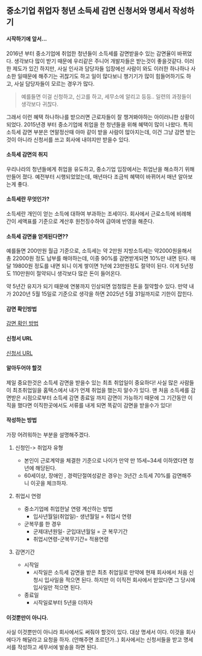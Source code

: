 ## 중소기업 취업자 청년 소득세 감면 신청서와 명세서 작성하기

#### 시작하기에 앞서...
2016년 부터 중소기업에 취업한 청년들이 소득세를 감면받을수 있는 감면율이 바뀌었다. 생각보다 많이 받기 때문에 우리같은 주니어 개발자들은 받는것이 좋을것같다.
이러한 제도가 있긴 하지만, 사실 인사과 담당자들 입장에선 사람이 와도 이러한 하나하나 사소한 일때문에 해주기는 귀찮기도 하고 일이 많다보니 챙기기가 많이 힘들어하기도 하고, 사실 담당자들이 모르는 경우가 많다.
> 예를들면 이걸 신청하고, 신고를 하고, 세무소에 알리고 등등.. 일련의 과정들이 생각보다 귀찮다.

그래서 이런 혜택 하나하나를 받으러면 근로자들이 잘 챙겨봐야하는 아이러니한 상황이 되었다.
2015년경 부터 중소기업에 취업을 한 청년들을 위해 혜택이 많이 나왔다. 특히 소득세 감면 부분은 연말정산때
아마 같이 받을 사람이 많아지는데, 이건 그냥 감면 받는것이 아니라 신청서를 쓰고 회사에 내야지만 받을수 있다.


#### 소득세 감면의 취지
우리나라의 청년들에게 취업을 유도하고, 중소기업 입장에서는 취업난을 해소하기 위해 만들어 졌다.
예전부터 시행되었었는데, 매년마다 조금씩 혜택이 바뀌어서 매년 알아보는게 좋다.


#### 소득세란 무엇인가?
소득세란 개인이 얻는 소득에 대하여 부과하는 조세이다. 회사에서 근로소득에 비례해 간이 세액표를 기준으로 계산후 원천징수하여 급여에 반영을 해준다.


#### 소득세 감면을 얻게된다면??

예를들면 200만원 월급 기준으로, 소득세는 약 2만원 지방소득세는 약2000원을해서 총 22000원 정도 납부를 해야하는데, 이중 90%를 감면받게되면
10%만 내면 된다. 매달 19800원 정도를 내면 되니 이게 쌓이면 1년에 23만원정도 절약이 된다.
이게 5년정도 110만원이 절약되니 생각보다 많은 돈이 들어온다.

약 5년간 유지가 되기 때문에 연봉까지 인상되면 엄청많은 돈을 절약할수 있다.
만약 내가 2020년 5월 15일로 기준으로 생각을 하면 2025년 5월 31일까지로 기한이 잡힌다.

#### 감면 확인방법
[감면 확인 방법](https://aejiniyam.tistory.com/80)

#### 신청서 URL
[신청서 URL](https://www.nts.go.kr/support/support_03.asp?cinfo_key=MINF7720100726151447&cbinfo_key=MBIC8520100701135842&menu_a=30&menu_b=300&menu_c=0&flag=03)

#### 알아두어야 할것

제일 중요한것은 소득세 감면을 받을수 있는 최초 취업일이 중요하다!
사실 많은 사람들이 최초취업일을 홈택스에서 내가 언제 취업을 했는지 알수가 있다.
맨 처음 소득세를 감면받은 시점으로부터 소득세 감면 종료일 까지 감면이 가능하기 때문에 그 기간동안 이직을 했다면
이직한곳에서도 서류를 내게 되면 똑같이 감면을 받을수가 있다!


#### 작성하는 방법

가장 어려워하는 부분을 설명해주겠다.

1. 신청인-> 취업자 유형
    - 본인이 근로계약을 체결한 기준으로 나이가 만약 만 15세~34세 이하였다면 청년에 해당된다.
    - 60세이상, 장애인 , 경력단절여성같은 경우는 3년간 소득세 70%를 감면해주니 이곳을 체크하자.
    
1. 취업시 연령
    - 중소기업에 취업한날 연령 계산하는 방법 
        - 입사년월일(취업일)- 생년월일 = 취업시 연령
    - 군복무를 한 경우
        - 군제대년원일- 군입대년월일 = 군 복무기간
        - 취업시연령-군복무기간= 적용연령

1. 감면기간
    - 시작일
        - 시작일은 소득세 감면을 받은 최초 취업일로 만약에 현재 회사에서 처음 신청시 입사일을 적으면 된다.
    하지만 이 이직전 회사에서 받았다면 그 당시에 입사일만 적으면 된다.
    - 종료일
        - 시작일로부터 5년을 더하자
        
#### 이것뿐만이 아니다.
사실 이것뿐만이 아니라 회사에서도 써줘야 할것이 있다.
대상 명세서 이다. 이것을 회사에다가 해달라고 요청을 하자. (안해주면 조르던가..)
회사에서는 신청서들을 받고 명세서를 작성하고 세무서에 발송을 하면 된다.

